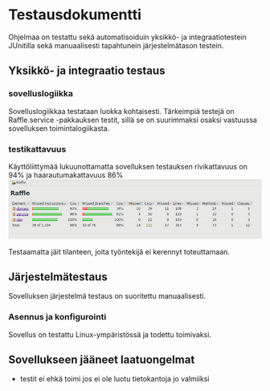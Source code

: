 # Testausdokumentti

Ohjelmaa on testattu sekä automatisoiduin yksikkö- ja integraatiotestein JUnitilla sekä manuaalisesti tapahtunein järjestelmätason testein.

## Yksikkö- ja integraatio testaus

### sovelluslogiikka
Sovelluslogiikkaa testataan luokka kohtaisesti. Tärkeimpiä testejä on Raffle.service -pakkauksen testit, sillä se on suurimmaksi osaksi vastuussa sovelluksen toimintalogiikasta.

### testikattavuus
Käyttöliittymää lukuunottamatta sovelluksen testauksen rivikattavuus on 94% ja haarautumakattavuus 86%
![](https://raw.githubusercontent.com/millakortelainen/ot-harjoitustyo/master/harjoitustyo/dokumentaatio/pics/testikattavuus.png)

Testaamatta jäit tilanteen, joita työntekijä ei kerennyt toteuttamaan.

## Järjestelmätestaus
Sovelluksen järjestelmä testaus on suoritettu manuaalisesti.

### Asennus ja konfigurointi
Sovellus on testattu Linux-ympäristössä ja todettu toimivaksi.

## Sovellukseen jääneet laatuongelmat
* testit ei ehkä toimi jos ei ole luotu tietokantoja jo valmiiksi
